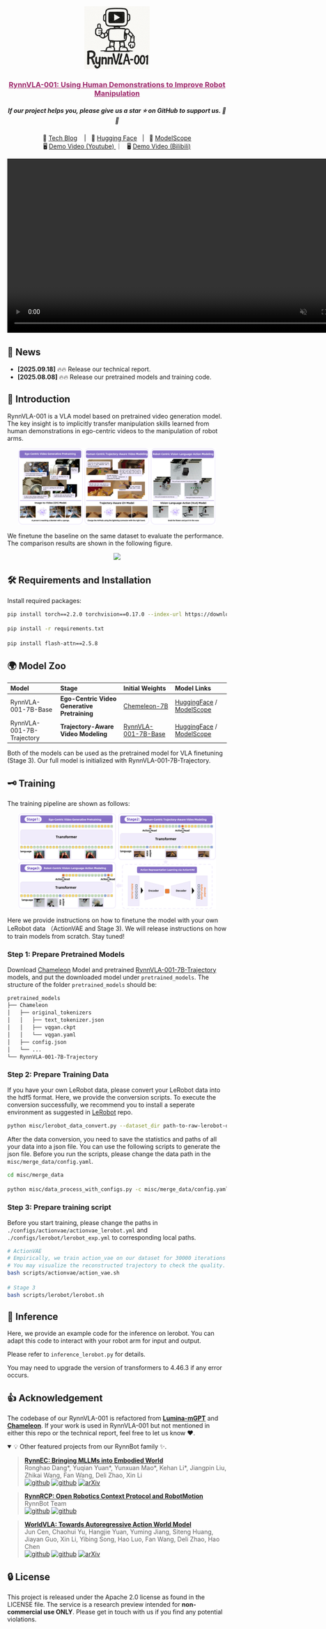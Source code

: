 <p align="center">
    <img src="./assets/logo.png" width="150" style="margin-bottom: 0.2;"/>
<p>

<h3 align="center"><a href="" style="color:#9C276A">
RynnVLA-001: Using Human Demonstrations to Improve Robot Manipulation</a></h3>
<h5 align="center"> If our project helps you, please give us a star ⭐ on GitHub to support us. 🙏🙏 </h2>


<p align="center">
        📃 <a href="https://huggingface.co/blog/Alibaba-DAMO-Academy/rynnvla-001"> Tech Blog</a> &nbsp&nbsp | &nbsp&nbsp🤗 <a href="https://huggingface.co/Alibaba-DAMO-Academy/RynnVLA-001-7B-Trajectory">Hugging Face</a>&nbsp&nbsp | &nbsp&nbsp🤖 <a href="https://modelscope.cn/models/DAMO_Academy/RynnVLA-001-7B-Trajectory">ModelScope</a> <br>
        🖥️ <a href="https://youtu.be/nTv0SCvejlE">Demo Video (Youtube) </a>  ｜ &nbsp&nbsp🖥️ <a href="https://www.bilibili.com/video/BV1hVt2zME2B">Demo Video (Bilibili) </a>
<br>

<div align="center"><video src="https://github.com/user-attachments/assets/96588406-a533-4cdc-84f4-776b43e61d82" width="800" autoplay loop muted></div>


## 📰 News

* **[2025.09.18]**  🔥🔥 Release our technical report.
* **[2025.08.08]**  🔥🔥 Release our pretrained models and training code.


## 🌟 Introduction
RynnVLA-001 is a VLA model based on pretrained video generation model. The key insight is to implicitly transfer manipulation skills learned from human demonstrations in ego-centric videos to the manipulation of robot arms.
<p align="center">
<img src="assets/overview.png" style="max-width: 90%; height: auto;">


<p>

We finetune the baseline on the same dataset to evaluate the performance. The comparison results are shown in the following figure.
<p align="center">
<img src="https://github.com/user-attachments/assets/8e5960f5-a232-4dd3-9dca-df067caa2f30" style="max-width: 90%; height: auto;">

<p>

## 🛠️ Requirements and Installation

Install required packages:

```bash
pip install torch==2.2.0 torchvision==0.17.0 --index-url https://download.pytorch.org/whl/cu121

pip install -r requirements.txt

pip install flash-attn==2.5.8
```

## 🌍 Model Zoo
| Model | Stage | Initial Weights | Model Links
|:---|:-----|:-----|:---|
| RynnVLA-001-7B-Base | **Ego-Centric Video Generative Pretraining** | [Chemeleon-7B](https://huggingface.co/facebook/chameleon-7b) | [HuggingFace](https://huggingface.co/Alibaba-DAMO-Academy/RynnVLA-001-7B-Base) / [ModelScope](https://modelscope.cn/models/DAMO_Academy/RynnVLA-001-7B-Base) |
| RynnVLA-001-7B-Trajectory | **Trajectory-Aware Video Modeling** | [RynnVLA-001-7B-Base](https://huggingface.co/Alibaba-DAMO-Academy/RynnVLA-001-7B-Base) | [HuggingFace](https://huggingface.co/Alibaba-DAMO-Academy/RynnVLA-001-7B-Trajectory) / [ModelScope](https://modelscope.cn/models/DAMO_Academy/RynnVLA-001-7B-Trajectory) |

Both of the models can be used as the pretrained model for VLA finetuning (Stage 3). Our full model is initialized with RynnVLA-001-7B-Trajectory.

## 🗝️ Training

The training pipeline are shown as follows:

<p align="center">
<img src="assets/framework.png" style="max-width: 90%; height: auto;">

<p>

Here we provide instructions on how to finetune the model with your own LeRobot data （ActionVAE and Stage 3). We will release instructions on how to train models from scratch. Stay tuned!

### Step 1: Prepare Pretrained Models

Download [Chameleon](https://huggingface.co/Alpha-VLLM/Chameleon_7B_mGPT) Model and pretrained [RynnVLA-001-7B-Trajectory](https://huggingface.co/Alibaba-DAMO-Academy/RynnVLA-001-7B-Trajectory) models, and put the downloaded model under `pretrained_models`. The structure of the folder `pretrained_models` should be:
```bash
pretrained_models
├── Chameleon
│   ├── original_tokenizers
│   │   ├── text_tokenizer.json
│   │   ├── vqgan.ckpt
│   │   └── vqgan.yaml
│   ├── config.json
│   └── ...
└── RynnVLA-001-7B-Trajectory
```

### Step 2: Prepare Training Data

If you have your own LeRobot data, please convert your LeRobot data into the hdf5 format. Here, we provide the conversion scripts. To execute the conversion successfully, we recommend you to install a seperate environment as suggested in [LeRobot](https://github.com/huggingface/lerobot) repo.

```bash
python misc/lerobot_data_convert.py --dataset_dir path-to-raw-lerobot-data --task_name dataset-name --save_dir path-to-save-hdf5-files
```

After the data conversion, you need to save the statistics and paths of all your data into a json file. You can use the following scripts to generate the json file. Before you run the scripts, please change the data path in the `misc/merge_data/config.yaml`.

```bash
cd misc/merge_data

python misc/data_process_with_configs.py -c misc/merge_data/config.yaml
```

### Step 3: Prepare training script

Before you start training, please change the paths in `./configs/actionvae/actionvae_lerobot.yml` and `./configs/lerobot/lerobot_exp.yml` to corresponding local paths.

```bash
# ActionVAE
# Empirically, we train action_vae on our dataset for 30000 iterations with batch size of 16 * 8 (GPUs).
# You may visualize the reconstructed trajectory to check the quality.
bash scripts/actionvae/action_vae.sh

# Stage 3
bash scripts/lerobot/lerobot.sh
```
## 🤖 Inference

Here, we provide an example code for the inference on lerobot. You can adapt this code to interact with your robot arm for input and output.

Please refer to `inference_lerobot.py` for details.

You may need to upgrade the version of transformers to 4.46.3 if any error occurs.


## 👍 Acknowledgement
The codebase of our RynnVLA-001 is refactored from [**Lumina-mGPT**](https://github.com/Alpha-VLLM/Lumina-mGPT) and [**Chameleon**](https://github.com/facebookresearch/chameleon). If your work is used in RynnVLA-001 but not mentioned in either this repo or the technical report, feel free to let us know :heart:.

<details open><summary>💡 Other featured projects from our RynnBot family ✨. </summary><p>

<!--  may -->
> [**RynnEC: Bringing MLLMs into Embodied World**](https://github.com/alibaba-damo-academy/RynnEC) <br>
> Ronghao Dang*, Yuqian Yuan*, Yunxuan Mao*, Kehan Li*, Jiangpin Liu, Zhikai Wang, Fan Wang, Deli Zhao, Xin Li <br>
[![github](https://img.shields.io/badge/-Github-black?logo=github)](https://github.com/alibaba-damo-academy/RynnEC)  [![github](https://img.shields.io/github/stars/alibaba-damo-academy/RynnEC.svg?style=social)](https://github.com/alibaba-damo-academy/RynnEC) [![arXiv](https://img.shields.io/badge/Arxiv-2508.14160-b31b1b.svg?logo=arXiv)](https://arxiv.org/abs/2508.14160) <be>

> [**RynnRCP: Open Robotics Context Protocol and RobotMotion**](https://github.com/alibaba-damo-academy/RynnRCP) <br>
> RynnBot Team <br>
[![github](https://img.shields.io/badge/-Github-black?logo=github)](https://github.com/alibaba-damo-academy/RynnRCP)  [![github](https://img.shields.io/github/stars/alibaba-damo-academy/RynnRCP.svg?style=social)](https://github.com/alibaba-damo-academy/RynnRCP)  <br>

> [**WorldVLA: Towards Autoregressive Action World Model**](https://arxiv.org/abs/2506.21539) <br>
> Jun Cen, Chaohui Yu, Hangjie Yuan, Yuming Jiang, Siteng Huang, Jiayan Guo, Xin Li, Yibing Song, Hao Luo, Fan Wang, Deli Zhao, Hao Chen <br>
[![github](https://img.shields.io/badge/-Github-black?logo=github)](https://github.com/alibaba-damo-academy/WorldVLA)  [![github](https://img.shields.io/github/stars/alibaba-damo-academy/WorldVLA.svg?style=social)](https://github.com/alibaba-damo-academy/WorldVLA)  [![arXiv](https://img.shields.io/badge/Arxiv-2506.21539-b31b1b.svg?logo=arXiv)](https://arxiv.org/abs/2506.21539) <br>

</p></details>


## 🔒 License

This project is released under the Apache 2.0 license as found in the LICENSE file.
The service is a research preview intended for **non-commercial use ONLY**. Please get in touch with us if you find any potential violations.



